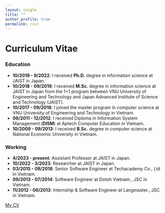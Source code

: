 ```yaml
---
layout: single
title: ""
author_profile: true
permalink: /cv/
---
```

# Curriculum Vitae
### Education
- **10/2019 - 9/2022**: I received **Ph.D.** degree in information science at JAIST in Japan.
- **10/2018 - 09/2019**: I received **M.Sc.** degree in information science at JAIST in Japan from the 1+1 program between VNU University of Engineering and Technology and Japan Advanced Institute of Science and Technology (JAIST).
- **10/2017 - 09/2018**: I joined the master program in computer science at VNU University of Engineering and Technology in Vietnam.
- **06/2011 - 12/2012**: I received Diploma in Information System Management (**DISM**) at Aptech Computer Education in Vietnam.
- **10/2009 - 09/2013**: I received **B.Sc.** degree in computer science at National Economic University in Vietnam.

### Working
- **4/2023 - present**: Assistant Professor at JAIST in Japan.
- **10/2022 - 3/2023**: Researcher at JAIST in Japan.
- **03/2015 - 09/2018**: Senior Software Engineer at Techacademy Co., Ltd in Vietnam.
- **09/2013 - 07/2014**: Software Engineer at Dotoh Vietnam., JSC in Vietnam.
- **11/2012 - 06/2013**: Internship & Software Engineer at Langmaster., JSC in Vietnam.

[My CV](/assets/files/cv/canhminhdo.pdf)